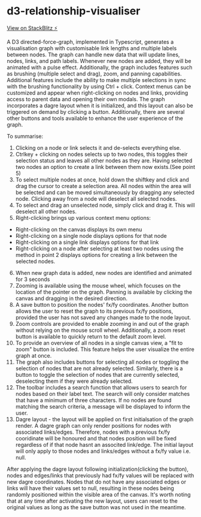 # d3-relationship-visualiser

[View on StackBlitz ⚡️](https://stackblitz.com/edit/github-dzry6q-wtjc86)

A D3 directed-force-graph, implemented in Typescript, generates a visualisation graph with customisable link lengths and multiple labels between nodes. The graph can handle new data that will update lines, nodes, links, and path labels. Whenever new nodes are added, they will be animated with a pulse effect. Additionally, the graph includes features such as brushing (multiple select and drag), zoom, and panning capabilities. Additional features include the ability to make multiple selections in sync with the brushing functionality by using Ctrl + click. Context menus can be customized and appear when right-clicking on nodes and links, providing access to parent data and opening their own modals. The graph incorporates a dagre layout when it is initialized, and this layout can also be triggered on demand by clicking a button. Additionally, there are several other buttons and tools available to enhance the user experience of the graph. 

To summarise:

1. Clicking on a node or link selects it and de-selects everything else.
2. Ctrlkey + clicking on nodes selects up to two nodes, this toggles their selection status and leaves all other nodes as they are. Having selected two nodes an option to create a link between them now exists.(See point 5)
3. To select multiple nodes at once, hold down the shiftkey and click and drag the cursor to create a selection area. All nodes within the area will be selected and can be moved simultaneously by dragging any selected node. Clicking away from a node will deselect all selected nodes.
4. To select and drag an unselected node, simply click and drag it. This will deselect all other nodes.
5. Right-clicking brings up various context menu options:

- Right-clicking on the canvas displays its own menu
- Right-clicking on a single node displays options for that node
- Right-clicking on a single link displays options for that link
- Right-clicking on a node after selecting at least two nodes using the method in point 2 displays options for creating a link between the selected nodes.

6. When new graph data is added, new nodes are identified and animated for 3 seconds
7. Zooming is available using the mouse wheel, which focuses on the location of the pointer on the graph. Panning is available by clicking the canvas and dragging in the desired direction.
8. A save button to position the nodes' fx/fy coordinates. Another button allows the user to reset the graph to its previous fx/fy positions, provided the user has not saved any changes made to the node layout.
9. Zoom controls are provided to enable zooming in and out of the graph without relying on the mouse scroll wheel. Additionally, a zoom reset button is available to quickly return to the default zoom level.
10. To provide an overview of all nodes in a single canvas view, a "fit to zoom" button is included. This feature helps the user visualize the entire graph at once.
11. The graph also includes buttons for selecting all nodes or toggling the selection of nodes that are not already selected. Similarly, there is a button to toggle the selection of nodes that are currently selected, deselecting them if they were already selected.
12. The toolbar includes a search function that allows users to search for nodes based on their label text. The search will only consider matches that have a minimum of three characters. If no nodes are found matching the search criteria, a message will be displayed to inform the user.
13. Dagre layout - the layout will be applied on first initialsation of the graph render. A dagre graph can only render positions for nodes with associated links/edges. Therefore, nodes with a previous fx/fy cooridinate will be honoured and that nodes position will be fixed regardless of if that node hasnt an associted link/edge. The initial layout will only apply to those nodes and links/edges without a fx/fy value i.e. null.

After applying the dagre layout following initialization(clicking the button), nodes and edges/links that previously had fx/fy values will be replaced with new dagre coordinates. Nodes that do not have any associated edges or links will have their values set to null, resulting in these nodes being randomly positioned within the visible area of the canvas. It's worth noting that at any time after activating the new layout, users can reset to the original values as long as the save button was not used in the meantime. 